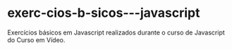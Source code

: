 # exerc-cios-b-sicos---javascript
Exercícios básicos em Javascript realizados durante o curso de Javascript do Curso em Vídeo.
